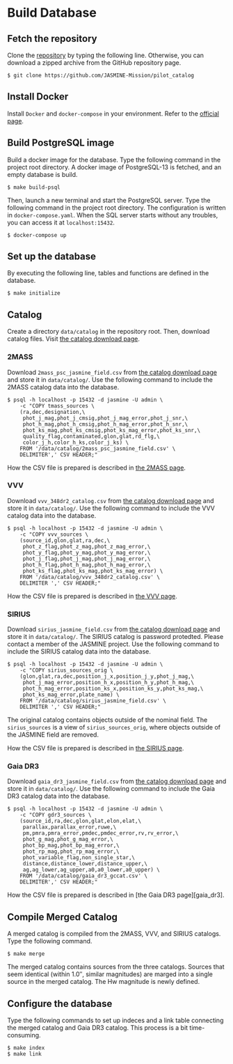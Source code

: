 # Build Database
## Fetch the repository

Clone the [repository][repo] by typing the following line. Otherwise, you can download a zipped archive from the GitHub repository page.

``` console
$ git clone https://github.com/JASMINE-Mission/pilot_catalog
```

[repo]: https://github.com/JASMINE-Mission/pilot_catalog


## Install Docker

Install `Docker` and `docker-compose` in your environment. Refer to the [official page][docker].

[docker]: https://docs.docker.com/get-docker/


## Build PostgreSQL image

Build a docker image for the database. Type the following command in the project root directory. A docker image of PostgreSQL-13 is fetched, and an empty database is build.

``` console
$ make build-psql
```

Then, launch a new terminal and start the PostgreSQL server. Type the following command in the project root directory. The configuration is written in `docker-compose.yaml`. When the SQL server starts without any troubles, you can access it at `localhost:15432`.

``` console
$ docker-compose up
```

## Set up the database
By executing the following line, tables and functions are defined in the database.

``` console
$ make initialize
```

## Catalog
Create a directory `data/catalog` in the repository root. Then, download catalog files. Visit [the catalog download page][download].


[download]: http://exoplanets.sakura.ne.jp/jasmine/


### 2MASS
Download `2mass_psc_jasmine_field.csv` from [the catalog download page][download] and store it in `data/catalog/`. Use the following command to include the 2MASS catalog data into the database.

``` console
$ psql -h localhost -p 15432 -d jasmine -U admin \
    -c "COPY tmass_sources \
    (ra,dec,designation,\
     phot_j_mag,phot_j_cmsig,phot_j_mag_error,phot_j_snr,\
     phot_h_mag,phot_h_cmsig,phot_h_mag_error,phot_h_snr,\
     phot_ks_mag,phot_ks_cmsig,phot_ks_mag_error,phot_ks_snr,\
     quality_flag,contaminated,glon,glat,rd_flg,\
     color_j_h,color_h_ks,color_j_ks) \
    FROM '/data/catalog/2mass_psc_jasmine_field.csv' \
    DELIMITER',' CSV HEADER;"
```

How the CSV file is prepared is described in [the 2MASS page][2mass].

[2mass]: /source/2mass


### VVV
Download `vvv_348dr2_catalog.csv` from [the catalog download page][download] and store it in `data/catalog/`. Use the following command to include the VVV catalog data into the database.

``` console
$ psql -h localhost -p 15432 -d jasmine -U admin \
    -c "COPY vvv_sources \
    (source_id,glon,glat,ra,dec,\
     phot_z_flag,phot_z_mag,phot_z_mag_error,\
     phot_y_flag,phot_y_mag,phot_y_mag_error,\
     phot_j_flag,phot_j_mag,phot_j_mag_error,\
     phot_h_flag,phot_h_mag,phot_h_mag_error,\
     phot_ks_flag,phot_ks_mag,phot_ks_mag_error) \
    FROM '/data/catalog/vvv_348dr2_catalog.csv' \
    DELIMITER ',' CSV HEADER;"
```

How the CSV file is prepared is described in [the VVV page][vvv_dr2].

[vvv_dr2]: /source/vvv_dr2


### SIRIUS
Download `sirius_jasmine_field.csv` from [the catalog download page][download] and store it in `data/catalog/`. The SIRIUS catalog is password protedted. Please contact a member of the JASMINE project. Use the following command to include the SIRIUS catalog data into the database.

``` console
$ psql -h localhost -p 15432 -d jasmine -U admin \
    -c "COPY sirius_sources_orig \
    (glon,glat,ra,dec,position_j_x,position_j_y,phot_j_mag,\
     phot_j_mag_error,position_h_x,position_h_y,phot_h_mag,\
     phot_h_mag_error,position_ks_x,position_ks_y,phot_ks_mag,\
     phot_ks_mag_error,plate_name) \
    FROM '/data/catalog/sirius_jasmine_field.csv' \
    DELIMITER ',' CSV HEADER;"
```

The original catalog contains objects outside of the nominal field. The `sirius_sources` is a view of `sirius_sources_orig`, where objects outside of the JASMINE field are removed.


How the CSV file is prepared is described in [the SIRIUS page][sirius].

[sirius]: /source/sirius


### Gaia DR3
Download `gaia_dr3_jasmine_field.csv` from [the catalog download page][download] and store it in `data/catalog/`. Use the following command to include the Gaia DR3 catalog data into the database.


``` console
$ psql -h localhost -p 15432 -d jasmine -U admin \
    -c "COPY gdr3_sources \
    (source_id,ra,dec,glon,glat,elon,elat,\
     parallax,parallax_error,ruwe,\
     pm,pmra,pmra_error,pmdec,pmdec_error,rv,rv_error,\
     phot_g_mag,phot_g_mag_error,\
     phot_bp_mag,phot_bp_mag_error,\
     phot_rp_mag,phot_rp_mag_error,\
     phot_variable_flag,non_single_star,\
     distance,distance_lower,distance_upper,\
     ag,ag_lower,ag_upper,a0,a0_lower,a0_upper) \
    FROM '/data/catalog/gaia_dr3_gccat.csv' \
    DELIMITER',' CSV HEADER;"
```

How the CSV file is prepared is described in [the Gaia DR3 page][gaia_dr3].

[gaiadr3]: /source/gaia_dr3



## Compile Merged Catalog
A merged catalog is compiled from the 2MASS, VVV, and SIRIUS catalogs. Type the following command.

```
$ make merge
```

The merged catalog contains sources from the three catalogs. Sources that seem identical (within 1.0&Prime;, similar magnitudes) are marged into a single source in the merged catalog. The Hw magnitude is newly defined.


## Configure the database
Type the following commands to set up indeces and a link table connecting the merged catalog and Gaia DR3 catalog. This process is a bit time-consuming.

``` console
$ make index
$ make link
```
